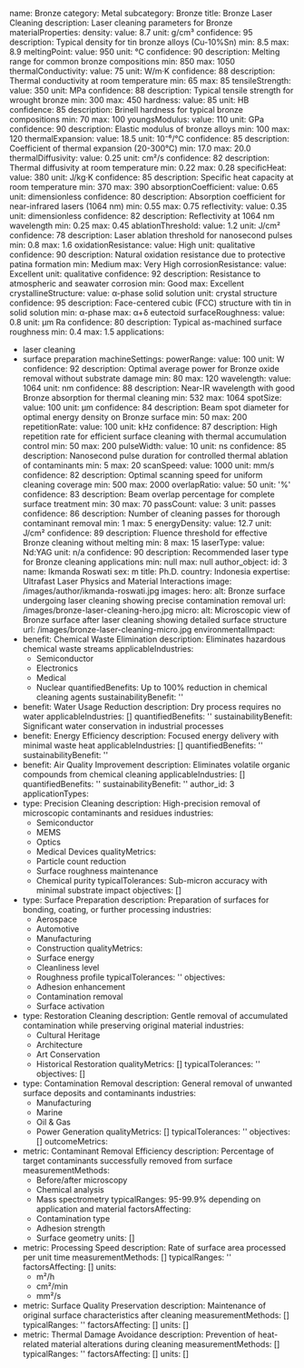 name: Bronze
category: Metal
subcategory: Bronze
title: Bronze Laser Cleaning
description: Laser cleaning parameters for Bronze
materialProperties:
  density:
    value: 8.7
    unit: g/cm³
    confidence: 95
    description: Typical density for tin bronze alloys (Cu-10%Sn)
    min: 8.5
    max: 8.9
  meltingPoint:
    value: 950
    unit: °C
    confidence: 90
    description: Melting range for common bronze compositions
    min: 850
    max: 1050
  thermalConductivity:
    value: 75
    unit: W/m·K
    confidence: 88
    description: Thermal conductivity at room temperature
    min: 65
    max: 85
  tensileStrength:
    value: 350
    unit: MPa
    confidence: 88
    description: Typical tensile strength for wrought bronze
    min: 300
    max: 450
  hardness:
    value: 85
    unit: HB
    confidence: 85
    description: Brinell hardness for typical bronze compositions
    min: 70
    max: 100
  youngsModulus:
    value: 110
    unit: GPa
    confidence: 90
    description: Elastic modulus of bronze alloys
    min: 100
    max: 120
  thermalExpansion:
    value: 18.5
    unit: 10⁻⁶/°C
    confidence: 85
    description: Coefficient of thermal expansion (20-300°C)
    min: 17.0
    max: 20.0
  thermalDiffusivity:
    value: 0.25
    unit: cm²/s
    confidence: 82
    description: Thermal diffusivity at room temperature
    min: 0.22
    max: 0.28
  specificHeat:
    value: 380
    unit: J/kg·K
    confidence: 85
    description: Specific heat capacity at room temperature
    min: 370
    max: 390
  absorptionCoefficient:
    value: 0.65
    unit: dimensionless
    confidence: 80
    description: Absorption coefficient for near-infrared lasers (1064 nm)
    min: 0.55
    max: 0.75
  reflectivity:
    value: 0.35
    unit: dimensionless
    confidence: 82
    description: Reflectivity at 1064 nm wavelength
    min: 0.25
    max: 0.45
  ablationThreshold:
    value: 1.2
    unit: J/cm²
    confidence: 78
    description: Laser ablation threshold for nanosecond pulses
    min: 0.8
    max: 1.6
  oxidationResistance:
    value: High
    unit: qualitative
    confidence: 90
    description: Natural oxidation resistance due to protective patina formation
    min: Medium
    max: Very High
  corrosionResistance:
    value: Excellent
    unit: qualitative
    confidence: 92
    description: Resistance to atmospheric and seawater corrosion
    min: Good
    max: Excellent
  crystallineStructure:
    value: α-phase solid solution
    unit: crystal structure
    confidence: 95
    description: Face-centered cubic (FCC) structure with tin in solid solution
    min: α-phase
    max: α+δ eutectoid
  surfaceRoughness:
    value: 0.8
    unit: μm Ra
    confidence: 80
    description: Typical as-machined surface roughness
    min: 0.4
    max: 1.5
applications:
- laser cleaning
- surface preparation
machineSettings:
  powerRange:
    value: 100
    unit: W
    confidence: 92
    description: Optimal average power for Bronze oxide removal without substrate
      damage
    min: 80
    max: 120
  wavelength:
    value: 1064
    unit: nm
    confidence: 88
    description: Near-IR wavelength with good Bronze absorption for thermal cleaning
    min: 532
    max: 1064
  spotSize:
    value: 100
    unit: μm
    confidence: 84
    description: Beam spot diameter for optimal energy density on Bronze surface
    min: 50
    max: 200
  repetitionRate:
    value: 100
    unit: kHz
    confidence: 87
    description: High repetition rate for efficient surface cleaning with thermal
      accumulation control
    min: 50
    max: 200
  pulseWidth:
    value: 10
    unit: ns
    confidence: 85
    description: Nanosecond pulse duration for controlled thermal ablation of contaminants
    min: 5
    max: 20
  scanSpeed:
    value: 1000
    unit: mm/s
    confidence: 82
    description: Optimal scanning speed for uniform cleaning coverage
    min: 500
    max: 2000
  overlapRatio:
    value: 50
    unit: '%'
    confidence: 83
    description: Beam overlap percentage for complete surface treatment
    min: 30
    max: 70
  passCount:
    value: 3
    unit: passes
    confidence: 86
    description: Number of cleaning passes for thorough contaminant removal
    min: 1
    max: 5
  energyDensity:
    value: 12.7
    unit: J/cm²
    confidence: 89
    description: Fluence threshold for effective Bronze cleaning without melting
    min: 8
    max: 15
  laserType:
    value: Nd:YAG
    unit: n/a
    confidence: 90
    description: Recommended laser type for Bronze cleaning applications
    min: null
    max: null
author_object:
  id: 3
  name: Ikmanda Roswati
  sex: m
  title: Ph.D.
  country: Indonesia
  expertise: Ultrafast Laser Physics and Material Interactions
  image: /images/author/ikmanda-roswati.jpg
images:
  hero:
    alt: Bronze surface undergoing laser cleaning showing precise contamination removal
    url: /images/bronze-laser-cleaning-hero.jpg
  micro:
    alt: Microscopic view of Bronze surface after laser cleaning showing detailed
      surface structure
    url: /images/bronze-laser-cleaning-micro.jpg
environmentalImpact:
- benefit: Chemical Waste Elimination
  description: Eliminates hazardous chemical waste streams
  applicableIndustries:
  - Semiconductor
  - Electronics
  - Medical
  - Nuclear
  quantifiedBenefits: Up to 100% reduction in chemical cleaning agents
  sustainabilityBenefit: ''
- benefit: Water Usage Reduction
  description: Dry process requires no water
  applicableIndustries: []
  quantifiedBenefits: ''
  sustainabilityBenefit: Significant water conservation in industrial processes
- benefit: Energy Efficiency
  description: Focused energy delivery with minimal waste heat
  applicableIndustries: []
  quantifiedBenefits: ''
  sustainabilityBenefit: ''
- benefit: Air Quality Improvement
  description: Eliminates volatile organic compounds from chemical cleaning
  applicableIndustries: []
  quantifiedBenefits: ''
  sustainabilityBenefit: ''
author_id: 3
applicationTypes:
- type: Precision Cleaning
  description: High-precision removal of microscopic contaminants and residues
  industries:
  - Semiconductor
  - MEMS
  - Optics
  - Medical Devices
  qualityMetrics:
  - Particle count reduction
  - Surface roughness maintenance
  - Chemical purity
  typicalTolerances: Sub-micron accuracy with minimal substrate impact
  objectives: []
- type: Surface Preparation
  description: Preparation of surfaces for bonding, coating, or further processing
  industries:
  - Aerospace
  - Automotive
  - Manufacturing
  - Construction
  qualityMetrics:
  - Surface energy
  - Cleanliness level
  - Roughness profile
  typicalTolerances: ''
  objectives:
  - Adhesion enhancement
  - Contamination removal
  - Surface activation
- type: Restoration Cleaning
  description: Gentle removal of accumulated contamination while preserving original
    material
  industries:
  - Cultural Heritage
  - Architecture
  - Art Conservation
  - Historical Restoration
  qualityMetrics: []
  typicalTolerances: ''
  objectives: []
- type: Contamination Removal
  description: General removal of unwanted surface deposits and contaminants
  industries:
  - Manufacturing
  - Marine
  - Oil & Gas
  - Power Generation
  qualityMetrics: []
  typicalTolerances: ''
  objectives: []
outcomeMetrics:
- metric: Contaminant Removal Efficiency
  description: Percentage of target contaminants successfully removed from surface
  measurementMethods:
  - Before/after microscopy
  - Chemical analysis
  - Mass spectrometry
  typicalRanges: 95-99.9% depending on application and material
  factorsAffecting:
  - Contamination type
  - Adhesion strength
  - Surface geometry
  units: []
- metric: Processing Speed
  description: Rate of surface area processed per unit time
  measurementMethods: []
  typicalRanges: ''
  factorsAffecting: []
  units:
  - m²/h
  - cm²/min
  - mm²/s
- metric: Surface Quality Preservation
  description: Maintenance of original surface characteristics after cleaning
  measurementMethods: []
  typicalRanges: ''
  factorsAffecting: []
  units: []
- metric: Thermal Damage Avoidance
  description: Prevention of heat-related material alterations during cleaning
  measurementMethods: []
  typicalRanges: ''
  factorsAffecting: []
  units: []
